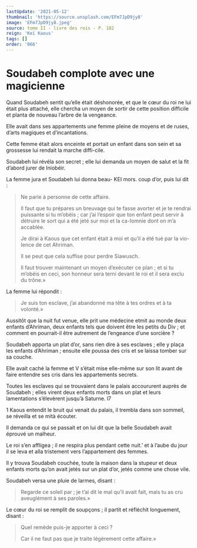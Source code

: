 ```yaml
---
lastUpdate: '2021-05-12'
thumbnail: 'https://source.unsplash.com/EFm7JpD9jy8'
image: 'EFm7JpD9jy8.jpeg'
source: tome II - livre des rois - P. 182
reign: 'Keï Kaous'
tags: []
order: '066'
---
```


# Soudabeh complote avec une magicienne

Quand Soudabeh sentit qu’elle était déshonorée, et que le cœur du roi ne lui était plus attaché, elle chercha un moyen de sortir de cette position difficile et planta de nouveau l’arbre de la vengeance.

Elle avait dans ses appartements une femme pleine de moyens et de ruses, d’arts magiques et d’incantations.

Cette femme était alors enceinte et portait un enfant dans son sein et sa grossesse lui rendait la marche diffi-cile.

Soudabeh lui révéla son secret ; elle lui demanda un moyen de salut et la fit d’abord jurer de Iniobéir.

La femme jura et Soudabeh lui donna beau-
KEI mors. coup d’or, puis lui dit :

> Ne parle à personne de cette affaire.
>
> Il faut que tu prépares un breuvage qui te fasse avorter et je te rendrai puissante si tu m’obéis ; car j’ai l’espoir que ton enfant peut servir à détruire le sort qui a été jeté sur moi et la ca-Iomnie dont on m’a accablée.
>
> Je dirai à Kaous que cet enfant était à moi et qu’il a été tué par la vio-
Ience de cet Ahriman.
>
> Il se peut que cela suffise pour perdre Siawusch.
>
> Il faut trouver maintenant un moyen d’exécuter ce plan ; et si tu m’obéis en ceci, son honneur sera terni devant le roi et il sera exclu du trône.»

La femme lui répondit :

> Je suis ton esclave, j’ai abandonné ma tête à tes ordres et à ta volonté.»

Aussitôt que la nuit fut venue, elle prit une médecine etmit au monde deux enfants d’Ahriman, deux enfants tels que doivent être les petits du Div ; et comment en pourrait-il être autrement de l’engeance d’une sorcière ?

Soudabeh apporta un plat d’or, sans rien dire à ses esclaves ; elle y plaça les enfants d’Ahriman ; ensuite elle poussa des cris et se laissa tomber sur sa couche.

Elle avait caché la femme et V s’était mise elle-même sur son lit avant de faire entendre ses cris dans les appartements secrets.

Toutes les esclaves qui se trouvaient dans le palais accoururent auprès de Soudabeh ; elles virent deux enfants morts dans un plat et leurs lamentations s’élevèrent jusqu’à Saturne. l7

1
Kaous entendit le bruit qui venait du palais, il trembla dans son sommeil, se réveilla et se mità écouter.

Il demanda ce qui se passait et on lui dit que la belle Soudabeh avait éprouvé un malheur.

Le roi s’en affligea ; il ne respira plus pendant cette nuit.’
et à l’aube du jour il se leva et alla tristement vers l’appartement des femmes.

Il y trouva Soudabeh couchée, toute la maison dans la stupeur et deux enfants morts qu’on avait jetés sur un plat d’or, jetés comme une chose vile.

Soudabeh versa une pluie de larmes, disant :

> Regarde ce soleil par ; je t’ai dit le mal qu’il avait fait, mais tu as cru aveuglément à ses paroles.»

Le cœur du roi se remplit de soupçons ; il partit et réfléchit longuement, disant :

> Quel remède puis-je apporter à ceci ?
>
> Car il ne faut pas que je traite légèrement cette affaire.»
